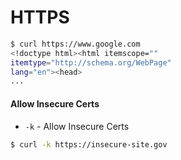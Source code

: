 # HTTPS

```bash
$ curl https://www.google.com
<!doctype html><html itemscope=""
itemtype="http://schema.org/WebPage"
lang="en"><head>
...
```

#### Allow Insecure Certs
* `-k` - Allow Insecure Certs

```bash
$ curl -k https://insecure-site.gov
```
